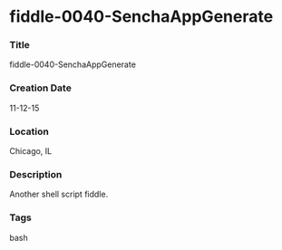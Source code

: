 fiddle-0040-SenchaAppGenerate
======

### Title

fiddle-0040-SenchaAppGenerate


### Creation Date

11-12-15


### Location

Chicago, IL


### Description

Another shell script fiddle.


### Tags

bash
